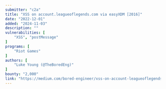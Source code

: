 ```yaml
---
submitter: "c2a"
title: "XSS on account.leagueoflegends.com via easyXDM [2016]"
date: "2022-12-01"
added: "2024-11-03"
description: ""
vulnerabilities: [
    "XSS", "postMessage"
]
programs: [
    "Riot Games"
]
authors: [
    "Luke Young (@TheBoredEng)"
]
bounty: "2,000"
link: "https://medium.com/bored-engineer/xss-on-account-leagueoflegends-com-via-easyxdm-2016-75bcf9d582b5"
---
```





